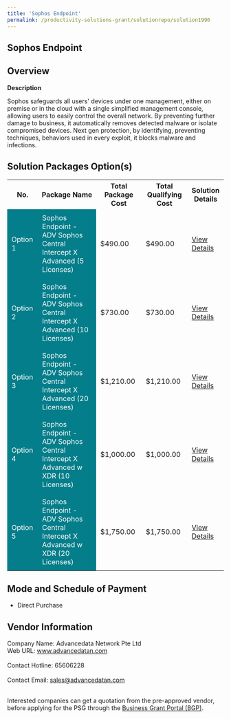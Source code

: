```yaml
---
title: 'Sophos Endpoint'
permalink: /productivity-solutions-grant/solutionrepo/solution1996
---
```


## Sophos Endpoint

## Overview

**Description**

Sophos safeguards all users' devices under one management, either on premise or in the cloud with a single simplified management console, allowing users to easily control the overall network. By preventing further damage to business, it automatically removes detected malware or isolate compromised devices. Next gen protection, by identifying, preventing techniques, behaviors used in every exploit, it blocks malware and infections.

## Solution Packages Option(s)

<table>
<tr>
<th><b>No.</b></th>
<th><b>Package Name</b></th>
<th><b>Total Package Cost</b></th>
<th><b>Total Qualifying Cost</b></th>
<th><b>Solution Details</b></th>
</tr>
<tr>
<td style='padding: 10px; background-color: #037E8A; color: #FFFFFF;'>Option 1</td>
<td style='padding: 10px; background-color: #037E8A; color: #FFFFFF;'>Sophos Endpoint - ADV Sophos Central Intercept X Advanced (5 Licenses)</td>
<td style='padding: 10px;'>$490.00</td>
<td style='padding: 10px;'>$490.00</td>
<td style='padding: 10px;'><a href='/images/psg/Desensitised_Advancedata_Annex_3_CR_wef_26_May_2022_Part_1.pdf' target='_blank'>View Details</a></td>
</tr>
<tr>
<td style='padding: 10px; background-color: #037E8A; color: #FFFFFF;'>Option 2</td>
<td style='padding: 10px; background-color: #037E8A; color: #FFFFFF;'>Sophos Endpoint - ADV Sophos Central Intercept X Advanced (10 Licenses)</td>
<td style='padding: 10px;'>$730.00</td>
<td style='padding: 10px;'>$730.00</td>
<td style='padding: 10px;'><a href='/images/psg/Desensitised_Advancedata_Annex_3_CR_wef_26_May_2022_Part_2.pdf' target='_blank'>View Details</a></td>
</tr>
<tr>
<td style='padding: 10px; background-color: #037E8A; color: #FFFFFF;'>Option 3</td>
<td style='padding: 10px; background-color: #037E8A; color: #FFFFFF;'>Sophos Endpoint - ADV Sophos Central Intercept X Advanced (20 Licenses) </td>
<td style='padding: 10px;'>$1,210.00</td>
<td style='padding: 10px;'>$1,210.00</td>
<td style='padding: 10px;'><a href='/images/psg/Desensitised_Advancedata_Annex_3_CR_wef_26_May_2022_Part_3.pdf' target='_blank'>View Details</a></td>
</tr>
<tr>
<td style='padding: 10px; background-color: #037E8A; color: #FFFFFF;'>Option 4</td>
<td style='padding: 10px; background-color: #037E8A; color: #FFFFFF;'>Sophos Endpoint - ADV Sophos Central Intercept X Advanced w XDR (10 Licenses)</td>
<td style='padding: 10px;'>$1,000.00</td>
<td style='padding: 10px;'>$1,000.00</td>
<td style='padding: 10px;'><a href='/images/psg/Desensitised_Advancedata_Annex_3_CR_wef_26_May_2022_Part_4.pdf' target='_blank'>View Details</a></td>
</tr>
<tr>
<td style='padding: 10px; background-color: #037E8A; color: #FFFFFF;'>Option 5</td>
<td style='padding: 10px; background-color: #037E8A; color: #FFFFFF;'>Sophos Endpoint - ADV Sophos Central Intercept X Advanced w XDR (20 Licenses) </td>
<td style='padding: 10px;'>$1,750.00</td>
<td style='padding: 10px;'>$1,750.00</td>
<td style='padding: 10px;'><a href='/images/psg/Desensitised_Advancedata_Annex_3_CR_wef_26_May_2022_Part_5.pdf' target='_blank'>View Details</a></td>
</tr>
</table>

## Mode and Schedule of Payment

 - Direct Purchase

## Vendor Information

 Company Name: Advancedata Network Pte Ltd<br>Web URL: www.advancedatan.com <br><br>Contact Hotline: 65606228 <br><br>Contact Email: sales@advancedatan.com <br><br>

Interested companies can get a quotation from the pre-approved vendor, before applying for the PSG through the <a href='https://www.businessgrants.gov.sg/' target='_blank' rel='noopener'>Business Grant Portal (BGP)</a>.

<script src="/jquery/resize-tables.js"></script>
